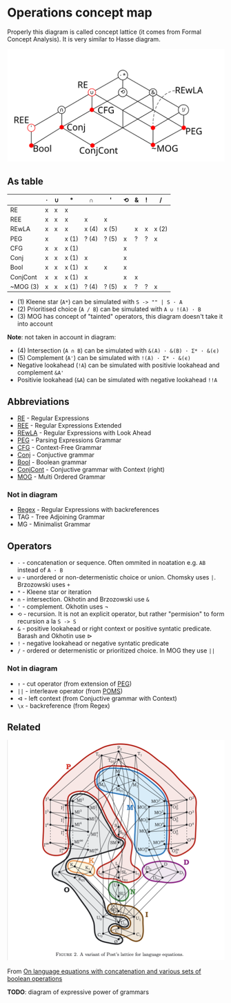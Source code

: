 # Operations concept map

Properly this diagram is called concept lattice (it comes from Formal Concept Analysis). It is very similar to Hasse diagram.

![](Operations%20concept%20map.svg)

## As table

|          | ·   | ∪   | \*    | ∩     | '     | ⟲   | &   | !   | /     |
| -------- | --- | --- | ----- | ----- | ----- | --- | --- | --- | ----- |
| RE       | x   | x   | x     |       |       |     |     |     |       |
| REE      | x   | x   | x     | x     | x     |     |     |     |       |
| REwLA    | x   | x   | x     | x (4) | x (5) |     | x   | x   | x (2) |
| PEG      | x   |     | x (1) | ? (4) | ? (5) | x   | ?   | ?   | x     |
| CFG      | x   | x   | x (1) |       |       | x   |     |     |       |
| Conj     | x   | x   | x (1) | x     |       | x   |     |     |       |
| Bool     | x   | x   | x (1) | x     | x     | x   |     |     |       |
| ConjCont | x   | x   | x (1) | x     |       | x   | x   |     |       |
| ~MOG (3) | x   | x   | x (1) | ? (4) | ? (5) | x   | ?   | ?   | x     |

- (1) Kleene star (`A*`) can be simulated with `S -> "" | S · A`
- (2) Prioritised choice (`A / B`) can be simulated with `A ∪ !(A) · B`
- (3) MOG has concept of "tainted" operators, this diagram doesn't take it into account

**Note**: not taken in account in diagram:

- (4) Intersection (`A ∩ B`) can be simulated with `&(A) · &(B) · Σ* · &(ϵ)`
- (5) Complement (`A'`) can be simulated with `!(A) · Σ* · &(ϵ)`
- Negative lookahead (`!A`) can be simulated with positivie lookahead and complement `&A'`
- Positivie lookahead (`&A`) can be simulated with negative lookahead `!!A`

## Abbreviations

- [RE](Regular%20expressions.md) - Regular Expressions
- [REE](Regular%20expressions.md) - Regular Expressions Extended
- [REwLA](Regular%20expressions%20with%20lookahead.md) - Regular Expressions with Look Ahead
- [PEG](PEG.md) - Parsing Expressions Grammar
- [CFG](CFG.md) - Context-Free Grammar
- [Conj](Conjunctive%20grammar.md) - Conjuctive grammar
- [Bool](Boolean%20grammar.md) - Boolean grammar
- [ConjCont](Conjunctive%20grammar%20with%20right%20context.md) - Conjuctive grammar with Context (right)
- [MOG](MOG.md) - Multi Ordered Grammar

### Not in diagram

- [Regex](Regex.md) - Regular Expressions with backreferences
- TAG - Tree Adjoining Grammar
- MG - Minimalist Grammar

## Operators

- `·` - concatenation or sequence. Often ommited in noatation e.g. `AB` instead of `A · B`
- `∪` - unordered or non-determenistic choice or union. Chomsky uses `|`. Brzozowski uses `+`
- `*` - Kleene star or iteration
- `∩` - intersection. Okhotin and Brzozowski use `&`
- `'` - complement. Okhotin uses $\lnot$
- `⟲` - recursion. It is not an explicit operator, but rather "permision" to form recursion a la `S -> S`
- `&` - positive lookahead or right context or positive syntatic predicate. Barash and Okhotin use $\triangleright$
- `!` - negative lookahead or negative syntatic predicate
- `/` - ordered or determenistic or prioritized choice. In MOG they use `||`

### Not in diagram

- `↑` - cut operator (from extension of [PEG](PEG.md))
- `||` - interleave operator (from [POMS](POMS.md))
- $\triangleleft$ - left context (from Conjuctive grammar with Context)
- `\x` - backreference (from Regex)

## Related

![Post's lattice for language equations](Posts%20lattice%20for%20language%20equations.png)

From [On language equations with concatenation and various sets of boolean operations](http://www.numdam.org/item/10.1051/ita/2015006.pdf)

**TODO**: diagram of expressive power of grammars

